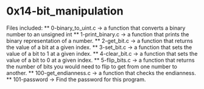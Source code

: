 # 0x14-bit_manipulation
Files included:
** 0-binary_to_uint.c -> a function that converts a binary number to an unsigned int
** 1-print_binary.c -> a function that prints the binary representation of a number.
** 2-get_bit.c -> a function that returns the value of a bit at a given index.
** 3-set_bit.c -> a function that sets the value of a bit to 1 at a given index.
** 4-clear_bit.c -> a function that sets the value of a bit to 0 at a given index.
** 5-flip_bits.c -> a function that returns the number of bits you would need to flip to get from one number to another.
** 100-get_endianness.c -> a function that checks the endianness.
** 101-password -> Find the password for this program.
